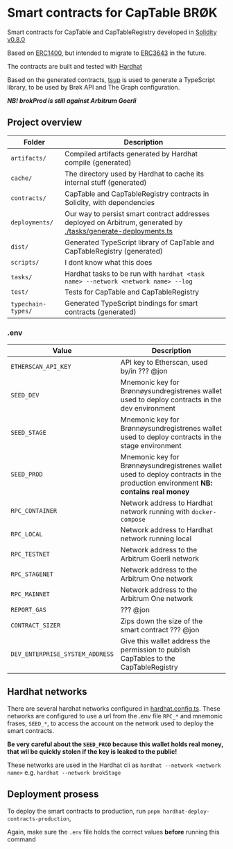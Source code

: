 # Smart contracts for CapTable BRØK

Smart contracts for CapTable and CapTableRegistry developed in [Solidity v0.8.0](https://docs.soliditylang.org/en/v0.8.0/)

Based on [ERC1400](https://www.shipfinex.com/blog/erc-1400-a-standardized-framework-for-security-tokens), but intended to migrate to [ERC3643](https://www.erc3643.org/) in the future.

The contracts are built and tested with [Hardhat](https://hardhat.org/hardhat-runner/docs/getting-started#overview)

Based on the generated contracts, [tsup](https://www.npmjs.com/package/tsup) is used to generate a TypeScript library, to be used by Brøk API and The Graph configuration.

***NB! brokProd is still against Arbitrum Goerli***

## Project overview

| **Folder** | **Description** |
|--|--|
| `artifacts/` | Compiled artifacts generated by Hardhat compile (generated) |
| `cache/` | The directory used by Hardhat to cache its internal stuff (generated) |
| `contracts/` | CapTable and CapTableRegistry contracts in Solidity, with dependencies |
| `deployments/` | Our way to persist smart contract addresses deployed on Arbitrum, generated by [./tasks/generate-deployments.ts](./tasks/generate-deployments.ts) |
| `dist/` | Generated TypeScript library of CapTable and CapTableRegistry (generated) |
| `scripts/` | I dont know what this does |
| `tasks/` | Hardhat tasks to be run with ``hardhat <task name> --network <network name> --log``
| `test/` | Tests for CapTable and CapTableRegistry |
| `typechain-types/` | Generated TypeScript bindings for smart contracts (generated) |


### .env
| **Value** | **Description** |
|--|--|
| `ETHERSCAN_API_KEY` | API key to Etherscan, used by/in ??? @jon |
| `SEED_DEV` | Mnemonic key for Brønnøysundregistrenes wallet used to deploy contracts in the dev environment |
| `SEED_STAGE` | Mnemonic key for Brønnøysundregistrenes wallet used to deploy contracts in the stage environment |
| `SEED_PROD` | Mnemonic key for Brønnøysundregistrenes wallet used to deploy contracts in the production environment **NB: contains real money** |
| `RPC_CONTAINER` | Network address to Hardhat network running with `docker-compose` |
| `RPC_LOCAL` | Network address to Hardhat network running local |
| `RPC_TESTNET` | Network address to the Arbitrum Goerli network |
| `RPC_STAGENET` | Network address to the Arbitrum One network |
| `RPC_MAINNET` | Network address to the Arbitrum One network |
| `REPORT_GAS` | ??? @jon |
| `CONTRACT_SIZER` | Zips down the size of the smart contract ??? @jon |
| `DEV_ENTERPRISE_SYSTEM_ADDRESS` | Give this wallet address the permission to publish CapTables to the CapTableRegistry |


## Hardhat networks
There are several hardhat networks configured in [hardhat.config.ts](./hardhat.config.ts#L83). These networks are configured to use a url from the .env file `RPC_*` and mnemonic frases, `SEED_*`, to access the account on the network used to deploy the smart contracts.

**Be very careful about the `SEED_PROD` because this wallet holds real money, that wil be quickly stolen if the key is leaked to the public!**

These networks are used in the Hardhat cli as `hardhat --network <network name>` e.g. `hardhat --network brokStage`

## Deployment prosess
To deploy the smart contracts to production, run `pnpm hardhat-deploy-contracts-production`,

Again, make sure the `.env` file holds the correct values **before** running this command